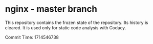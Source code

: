 # nginx - master branch

This repository contains the frozen state of the repository.
Its history is cleared. It is used only for static code
analysis with Codacy.

Commit Time: 1714546738